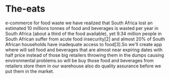 # The-eats
e-commerce for food waste we have realized that South Africa lost an estimated 10 millions tonnes  of  food and beverages is wasted per year in South Africa (about a third of the food available), yet 9.34 million people in South African suffer from acute food insecurity[2] and almost 20% of South African households have inadequate access to food[3].So we'll  create app where will sell food and beverages  that are almost near expiring dates with half price instead of those big retailers throwing them  in the dumps causing environmental problems.so will be buy those food and beverages from retailers store them in our warehouse also do quality assurance  before we put them in the market.
